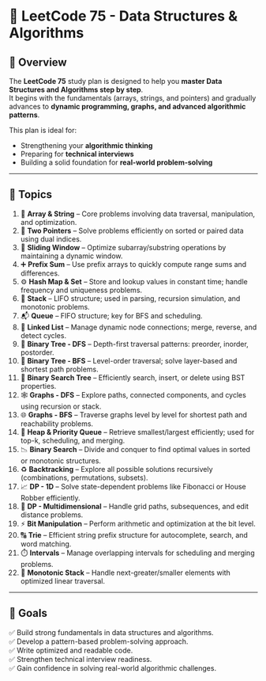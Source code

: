 # 🚀 LeetCode 75 - Data Structures & Algorithms

## 🧠 Overview
The **LeetCode 75** study plan is designed to help you **master Data Structures and Algorithms step by step**.  
It begins with the fundamentals (arrays, strings, and pointers) and gradually advances to **dynamic programming, graphs, and advanced algorithmic patterns**.  

This plan is ideal for:
- Strengthening your **algorithmic thinking**  
- Preparing for **technical interviews**  
- Building a solid foundation for **real-world problem-solving**

---

## 📂 Topics

1. 🧩 **Array & String** – Core problems involving data traversal, manipulation, and optimization.  
2. 🎯 **Two Pointers** – Solve problems efficiently on sorted or paired data using dual indices.  
3. 🔄 **Sliding Window** – Optimize subarray/substring operations by maintaining a dynamic window.  
4. ➕ **Prefix Sum** – Use prefix arrays to quickly compute range sums and differences.  
5. ⚙️ **Hash Map & Set** – Store and lookup values in constant time; handle frequency and uniqueness problems.  
6. 🧱 **Stack** – LIFO structure; used in parsing, recursion simulation, and monotonic problems.  
7. 📬 **Queue** – FIFO structure; key for BFS and scheduling.  
8. 🔗 **Linked List** – Manage dynamic node connections; merge, reverse, and detect cycles.  
9. 🌲 **Binary Tree - DFS** – Depth-first traversal patterns: preorder, inorder, postorder.  
10. 🌳 **Binary Tree - BFS** – Level-order traversal; solve layer-based and shortest path problems.  
11. 🌿 **Binary Search Tree** – Efficiently search, insert, or delete using BST properties.  
12. 🕸️ **Graphs - DFS** – Explore paths, connected components, and cycles using recursion or stack.  
13. 🌐 **Graphs - BFS** – Traverse graphs level by level for shortest path and reachability problems.  
14. 💎 **Heap & Priority Queue** – Retrieve smallest/largest efficiently; used for top-k, scheduling, and merging.  
15. 📉 **Binary Search** – Divide and conquer to find optimal values in sorted or monotonic structures.  
16. ♻️ **Backtracking** – Explore all possible solutions recursively (combinations, permutations, subsets).  
17. 📈 **DP - 1D** – Solve state-dependent problems like Fibonacci or House Robber efficiently.  
18. 🧮 **DP - Multidimensional** – Handle grid paths, subsequences, and edit distance problems.  
19. ⚡ **Bit Manipulation** – Perform arithmetic and optimization at the bit level.  
20. 🔠 **Trie** – Efficient string prefix structure for autocomplete, search, and word matching.  
21. ⏱️ **Intervals** – Manage overlapping intervals for scheduling and merging problems.  
22. 📏 **Monotonic Stack** – Handle next-greater/smaller elements with optimized linear traversal.

---

## 🥅 Goals

✅ Build strong fundamentals in data structures and algorithms.  
✅ Develop a pattern-based problem-solving approach.  
✅ Write optimized and readable code.  
✅ Strengthen technical interview readiness.  
✅ Gain confidence in solving real-world algorithmic challenges.